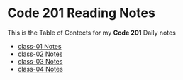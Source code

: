 # Code 201 Reading Notes

This is the Table of Contects for my **Code 201** Daily notes

- [class-01 Notes](https://ashcaz.github.io/reading-notes/class-01)
- [class-02 Notes](https://ashcaz.github.io/reading-notes/class-02)
- [class-03 Notes](https://ashcaz.github.io/reading-notes/class-03)
- [class-04 Notes](https://ashcaz.github.io/reading-notes/class-04)